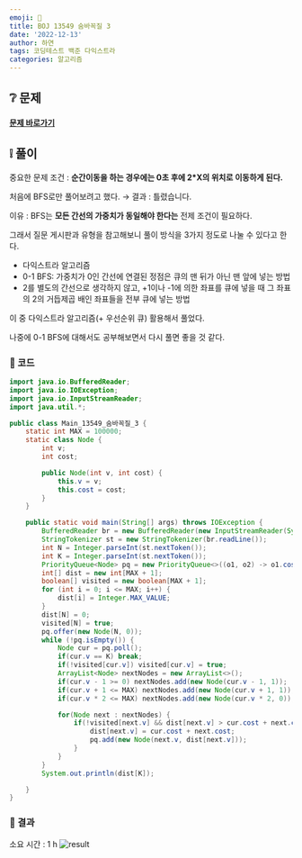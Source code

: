 ```yaml
---
emoji: 🐜
title: BOJ 13549 숨바꼭질 3
date: '2022-12-13'
author: 하연
tags: 코딩테스트 백준 다익스트라
categories: 알고리즘
---
```


## ❔ 문제

#### [문제 바로가기](https://www.acmicpc.net/problem/13549)

## ❕ 풀이

중요한 문제 조건 : **순간이동을 하는 경우에는 0초 후에 2\*X의 위치로 이동하게 된다.**

처음에 BFS로만 풀어보려고 했다. → 결과 : 틀렸습니다.

이유 : BFS는 **모든 간선의 가중치가 동일해야 한다는** 전제 조건이 필요하다.

그래서 질문 게시판과 유형을 참고해보니 풀이 방식을 3가지 정도로 나눌 수 있다고 한다.

- 다익스트라 알고리즘
- 0-1 BFS: 가중치가 0인 간선에 연결된 정점은 큐의 맨 뒤가 아닌 맨 앞에 넣는 방법
- 2를 별도의 간선으로 생각하지 않고, +1이나 -1에 의한 좌표를 큐에 넣을 때 그 좌표의 2의 거듭제곱 배인 좌표들을 전부 큐에 넣는 방법

이 중 다익스트라 알고리즘(+ 우선순위 큐) 활용해서 풀었다.

나중에 0-1 BFS에 대해서도 공부해보면서 다시 풀면 좋을 것 같다.

### 👀 코드

```java
import java.io.BufferedReader;
import java.io.IOException;
import java.io.InputStreamReader;
import java.util.*;

public class Main_13549_숨바꼭질_3 {
    static int MAX = 100000;
    static class Node {
        int v;
        int cost;

        public Node(int v, int cost) {
            this.v = v;
            this.cost = cost;
        }
    }

    public static void main(String[] args) throws IOException {
        BufferedReader br = new BufferedReader(new InputStreamReader(System.in));
        StringTokenizer st = new StringTokenizer(br.readLine());
        int N = Integer.parseInt(st.nextToken());
        int K = Integer.parseInt(st.nextToken());
        PriorityQueue<Node> pq = new PriorityQueue<>((o1, o2) -> o1.cost - o2.cost);
        int[] dist = new int[MAX + 1];
        boolean[] visited = new boolean[MAX + 1];
        for (int i = 0; i <= MAX; i++) {
            dist[i] = Integer.MAX_VALUE;
        }
        dist[N] = 0;
        visited[N] = true;
        pq.offer(new Node(N, 0));
        while (!pq.isEmpty()) {
            Node cur = pq.poll();
            if(cur.v == K) break;
            if(!visited[cur.v]) visited[cur.v] = true;
            ArrayList<Node> nextNodes = new ArrayList<>();
            if(cur.v - 1 >= 0) nextNodes.add(new Node(cur.v - 1, 1));
            if(cur.v + 1 <= MAX) nextNodes.add(new Node(cur.v + 1, 1));
            if(cur.v * 2 <= MAX) nextNodes.add(new Node(cur.v * 2, 0));

            for(Node next : nextNodes) {
                if(!visited[next.v] && dist[next.v] > cur.cost + next.cost) {
                    dist[next.v] = cur.cost + next.cost;
                    pq.add(new Node(next.v, dist[next.v]));
                }
            }
        }
        System.out.println(dist[K]);

    }
}
```

### 👣 결과

소요 시간 : 1 h
![result](./result.png)

```toc

```
